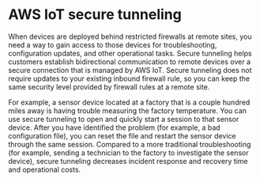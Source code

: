 # AWS IoT secure tunneling<a name="secure-tunneling"></a>

When devices are deployed behind restricted firewalls at remote sites, you need a way to gain access to those devices for troubleshooting, configuration updates, and other operational tasks\. Secure tunneling helps customers establish bidirectional communication to remote devices over a secure connection that is managed by AWS IoT\. Secure tunneling does not require updates to your existing inbound firewall rule, so you can keep the same security level provided by firewall rules at a remote site\.

For example, a sensor device located at a factory that is a couple hundred miles away is having trouble measuring the factory temperature\. You can use secure tunneling to open and quickly start a session to that sensor device\. After you have identified the problem \(for example, a bad configuration file\), you can reset the file and restart the sensor device through the same session\. Compared to a more traditional troubleshooting \(for example, sending a technician to the factory to investigate the sensor device\), secure tunneling decreases incident response and recovery time and operational costs\.
